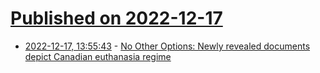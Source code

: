 # [Published on 2022-12-17](index.md)

* [2022-12-17, 13:55:43](https://news.ycombinator.com/item?id=34027753) - [No Other Options: Newly revealed documents depict Canadian euthanasia regime](https://www.thenewatlantis.com/publications/no-other-options)
